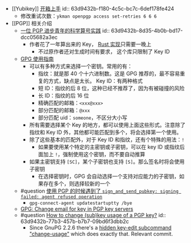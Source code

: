 - [[Yubikey]] [开箱上手](https://www.kxxt.dev/blog/yubikey-oobe/)
  id:: 63d9432b-f180-4c5c-bc7c-6def178fe424
	- 修改重试次数：`ykman openpgp access set-retries 6 6 6`
- [[PGP]] 相关介绍
	- [一位 PGP 进步青年的科学算号实践](https://www.douban.com/note/763978955)
	  id:: 63d9432b-8d35-4b0b-bd17-dcc05682a3ec
		- 作者花了一年算出来的 Key， [Rust 实现](https://github.com/bnoctis/g3k)只需要一晚上
			- 不过原作者还对生成时间有要求， 这个库只限制了 Key ID
	- [GPG 使用指南](https://www.bilibili.com/read/cv14732426)
		- 可以有多种方式来选择一个密钥。常用的有：
			- 指纹：就是那 40 个十六进制数。这是 GPG 推荐的，最不容易重复的方式，缺点是太长。
			  Key ID：有两种格式
			- 短 ID：指纹的后 8 位，这种已经不推荐了，因为有被碰撞的风险
			- 长 ID：指纹的后 16 位
			- 精确匹配的邮箱：`<xxx@xxx>`
			- 部分匹配的邮箱：`@xxx`
			- 部分匹配 uid：`someone`，不区分大小写
		- 所有需要选择某个 Key 的地方，都可以使用上面这些形式。注意除了指纹和 Key ID 外，其他都可能匹配到多个，将会选择第一个使用。
		- 除了这些基本的匹配外，对于 Key ID 和指纹，还有个特殊的用法：`!`
			- 如果要使用某个特定的主密钥或子密钥，可以在 key ID 或指纹后面加上  `!`，强制使用这个密钥，而不要自动推算
		- 如果主密钥支持 `[SC]`，某个子密钥也支持 `[S]`。那么签名时将会使用子密钥
			- 在选择密钥时，GPG 会自动选择一个支持对应能力的子密钥，如果存在多个，则选择较新的一个
	- #question [使用 PGP 的时候遇到了 `sign_and_send_pubkey: signing failed: agent refused operation`](https://bugs.debian.org/cgi-bin/bugreport.cgi?bug=835394)
		- `gpg-connect-agent updatestartuptty /bye`
	- [GPG: Change email for key in PGP key servers](https://coderwall.com/p/tx_1-g/gpg-change-email-for-key-in-pgp-key-servers)
	- #question [How to change (sub)key usage of a PGP key?](https://security.stackexchange.com/questions/31614/how-to-change-subkey-usage-of-a-pgp-key)
	  id:: 63d9432b-77b3-457b-b7b7-09bd6f3dbb2c
		- Since GnuPG 2.2.6 there's a [hidden key-edit subcommand "change-usage"](https://dev.gnupg.org/T3970) which does exactly that. Relevant commit.
